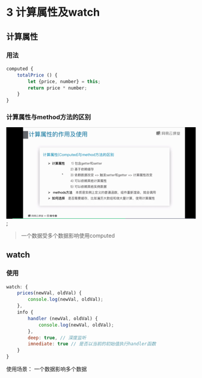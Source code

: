 # 3 计算属性及watch

## 计算属性

### 用法
```javascript
computed {
	totalPrice () {
		let {price, number} = this;
		return price * number;
	}
}
```
### 计算属性与method方法的区别

![区别](./imgs/3.1.jpg);

> 一个数据受多个数据影响使用computed

## watch

### 使用

```javascript
watch: {
	prices(newVal, oldVal) {
		console.log(newVal, oldVal);
	},
	info {
		handler (newVal, oldVal) {
			console.log(newVal, oldVal);
		},
		deep: true, // 深度监听
		imnediate: true // 是否以当前的初始值执行handler函数
	}
}
```

使用场景： 一个数据影响多个数据

